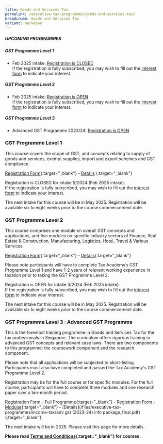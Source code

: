 ```yaml
---
title: Goods and Services Tax
permalink: /executive-tax-programmes/goods-and-services-tax/
breadcrumb: Goods and Services Tax
variant: markdown
---
```

##### **UPCOMING PROGRAMMES**
##### **GST Programme Level 1**
* Feb 2025 intake: [Registration is CLOSED](/executive-tax-programmes/goods-and-services-tax/#etp1gst-ta-id)<br>If the registration is fully subscribed, you may wish to fill out the [interest form](https://go.gov.sg/waitlist-level1gst) to indicate your interest.

##### **GST Programme Level 2**
* Feb 2025 intake: [Registration is OPEN](/executive-tax-programmes/goods-and-services-tax/#etp2gst-ta-id)<br>If the registration is fully subscribed, you may wish to fill out the [interest form](https://go.gov.sg/waitlist-level2gst) to indicate your interest.

##### **GST Programme Level 3**
* Advanced GST Programme 2023/24: [Registration is OPEN](/executive-tax-programmes/goods-and-services-tax/#etp3gst-ta-id)

<a id="etp1gst-ta-id"></a>
### **GST Programme Level 1**

This course covers the scope of GST, and concepts relating to supply of goods and services, exempt supplies, import and export schemes and GST compliance.

[Registration Form](https://go.gov.sg/gst-programme-level1-intake5-2024){:target="_blank"} - [Details](/files/Course_Programme_GST_L1_5_2024.pdf)
{:target="_blank"}

Registration is CLOSED for intake 5/2024 (Feb 2025 intake).<br>If the registration is fully subscribed, you may wish to fill out the [interest form](https://go.gov.sg/waitlist-level1gst) to indicate your interest.

The next intake for this course will be in May 2025. Registration will be available six to eight weeks prior to the course commencement date.

<a id="etp2gst-ta-id"></a>
### **GST Programme Level 2**

This course comprises one module on overall GST concepts and applications, and five modules on specific industry sectors of Finance, Real Estate &amp; Construction, Manufacturing, Logistics, Hotel, Travel &amp; Various Services.

[Registration Form](https://go.gov.sg/gst-level2-intake3-2024){:target="_blank"} - [Details](/files/GST_Programme_Level_2_Intake3_2024.pdf){:target="_blank"}

Please note participants will have to complete Tax Academy’s GST Programme Level 1 and have 1-2 years of relevant working experience in taxation prior to taking the GST Programme Level 2.

Registration is OPEN for intake 3/2024 (Feb 2025 intake). <br>If the registration is fully subscribed, you may wish to fill out the [interest form](https://go.gov.sg/waitlist-level2gst) to indicate your interest.

The next intake for this course will be in May 2025. Registration will be available six to eight weeks prior to the course commencement date.


<a id="etp3gst-ta-id"></a>
### **GST Programme Level 3 : Advanced GST Programme**

This is the foremost training programme in Goods and Services Tax for the tax professionals in Singapore. The curriculum offers rigorous training in advanced GST concepts and relevant case laws. There are two components to this programme: the coursework component and the research component.

Please note that all applications will be subjected to short-listing. Participants must also have completed and passed the Tax Academy's GST Programme Level 2.

Registration may be for the full course or for specific modules. For the full course, participants will have to complete three modules and one research paper over a ten-month period.

[Registration Form - Full Programme](https://form.gov.sg/67b836a3fb91891e44f44853){:target="_blank"} - [Registration Form - Modular](https://form.gov.sg/67b844d140f6d91ee077ceef){:target="_blank"} - [Details](/files/executive-tax-programmes/income-tax/adv gst (2023-24) info package_final.pdf){:target="_blank"}

The next intake will be in 2025. Please visit this page for more details.


**Please read [Terms and Conditions](https://production-iras-tax-academy.netlify.com/executive-tax-programmes/terms-and-conditions/){:target="_blank"} for courses.**